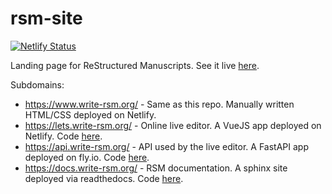 # rsm-site

[![Netlify Status](https://api.netlify.com/api/v1/badges/23a5ff92-df6f-455d-b4e6-2dd859b28f55/deploy-status)](https://app.netlify.com/sites/rsm-site/deploys)


Landing page for ReStructured Manuscripts.  See it live [here](https://www.write-rsm.org).

Subdomains:
+ https://www.write-rsm.org/ -  Same as this repo.  Manually written HTML/CSS deployed on Netlify.
+ https://lets.write-rsm.org/ -  Online live editor.  A VueJS app deployed on Netlify.  Code [here](https://github.com/leotrs/rsm-edit).
+ https://api.write-rsm.org/ -  API used by the live editor.  A FastAPI app deployed on fly.io.  Code [here](https://github.com/leotrs/rsm-api).
+ https://docs.write-rsm.org/ -  RSM documentation.  A sphinx site deployed via readthedocs.  Code [here](https://github.com/leotrs/rsm/tree/main/docs).
